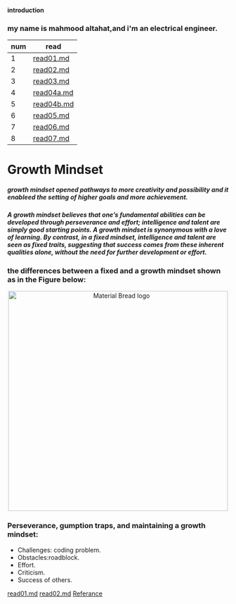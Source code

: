 **introduction**
### my name is mahmood altahat,and i'm an electrical engineer.

|num|read|
|---|----|
|1|[read01.md](read01.md)  |
|2|[read02.md](read02.md)  |
|3|[read03.md](read03.md)  |
|4|[read04a.md](read04a.md)|
|5|[read04b.md](read04b.md)|
|6|[read05.md](read05.md)  |
|7|[read06.md](read06.md)  |
|8|[read07.md](read07.md)  |

# **Growth Mindset**


##### growth mindset opened pathways to more creativity and possibility and it enableed the setting of higher goals and more achievement.


##### A growth mindset believes that one’s fundamental abilities can be developed through perseverance and effort; intelligence and talent are simply good starting points. A growth mindset is synonymous with a love of learning. By contrast, in a fixed mindset, intelligence and talent are seen as fixed traits, suggesting that success comes from these inherent qualities alone, without the need for further development or effort.


### the differences between a fixed and a growth mindset shown as in the Figure below:

<p align="center">
  <img width="500" src="https://user-images.githubusercontent.com/20397209/114374291-272e3b00-9b8c-11eb-97b0-188d31d019b5.png" alt="Material Bread logo">
</p>

### Perseverance, gumption traps, and maintaining a growth mindset:

* Challenges: coding problem. 
* Obstacles:roadblock.
* Effort.
* Criticism.
* Success of others.

[read01.md](read01.md)
[read02.md](read02.md)
[Referance](https://www.atlassian.com/blog/inside-atlassian/growth-mindset)

